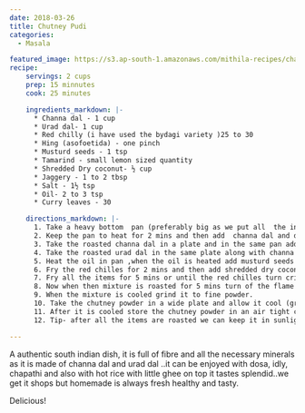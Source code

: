 ```yaml
---
date: 2018-03-26
title: Chutney Pudi
categories:
  - Masala

featured_image: https://s3.ap-south-1.amazonaws.com/mithila-recipes/chatni_pudi.jpg
recipe:
    servings: 2 cups
    prep: 15 minnutes
    cook: 25 minutes

    ingredients_markdown: |-
      * Channa dal - 1 cup
      * Urad dal- 1 cup
      * Red chilly (i have used the bydagi variety )25 to 30
      * Hing (asofoetida) - one pinch
      * Musturd seeds - 1 tsp
      * Tamarind - small lemon sized quantity
      * Shredded Dry coconut- ½ cup
      * Jaggery - 1 to 2 tbsp
      * Salt - 1½ tsp
      * Oil- 2 to 3 tsp
      * Curry leaves - 30

    directions_markdown: |-
      1. Take a heavy bottom  pan (preferably big as we put all  the ingredients to roast in the pan at end so a big pan is required )
      2. Keep the pan to heat for 2 mins and then add  channa dal and dry roast in low flame till the dal changes its colour and we start to get the aroma of roasted dal (remember to dry roast dal in low flame if we do it in high flame there are chances of dal getting burnt)
      3. Take the roasted channa dal in a plate and in the same pan add urad dal and roast the dal till it  changes the colour (Follow the same procedure as you did for roasting channa dal)
      4. Take the roasted urad dal in the same plate along with channa dal .
      5. Heat the oil in pan ,when the oil is heated add musturd seeds ,when they splutter add hing, curry leaves and red chilles
      6. Fry the red chilles for 2 mins and then add shredded dry coconut, roasted dal,tamarind ,salt and jaggery .
      7. Fry all the items for 5 mins or until the red chilles turn crisp .
      8. Now when then mixture is roasted for 5 mins turn of the flame and let the mixture cool .
      9. When the mixture is cooled grind it to fine powder.
      10. Take the chutney powder in a wide plate and allow it cool (grinding makes the mixture warm )
      11. After it is cooled store the chutney powder in an air tight container and enjoy it with hot rice with a dallop of ghee or with hot idlies , dosas .
      12. Tip- after all the items are roasted we can keep it in sunlight for one hour it acts as natural preservative and helps to preserve chutney powder for a long time

---
```

A authentic south indian dish, it is full of fibre and all the necessary minerals as it is made of channa dal and urad dal ..it can be enjoyed with dosa, idly, chapathi and also with hot rice with little ghee on top it tastes splendid..we get it shops but homemade is always fresh healthy and tasty.

Delicious!